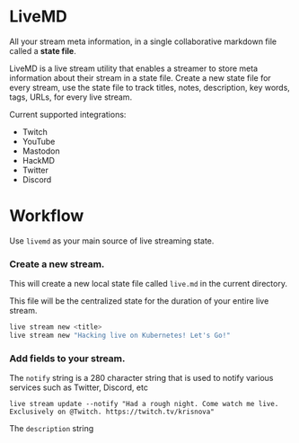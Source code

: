 # LiveMD

All your stream meta information, in a single collaborative markdown file called a **state file**.

LiveMD is a live stream utility that enables a streamer to store meta information about their stream in a state file.
Create a new state file for every stream, use the state file to track titles, notes, description, key words, tags, URLs, for every live stream.

Current supported integrations:

 - Twitch
 - YouTube
 - Mastodon
 - HackMD
 - Twitter
 - Discord

# Workflow

Use `livemd` as your main source of live streaming state.

### Create a new stream.

This will create a new local state file called `live.md` in the current directory.

This file will be the centralized state for the duration of your entire live stream.

```bash 
live stream new <title>
live stream new "Hacking live on Kubernetes! Let's Go!"
```

### Add fields to your stream.

The `notify` string is a 280 character string that is used to notify various services such as Twitter, Discord, etc

``` 
live stream update --notify "Had a rough night. Come watch me live. Exclusively on @Twitch. https://twitch.tv/krisnova"
```

The `description` string



